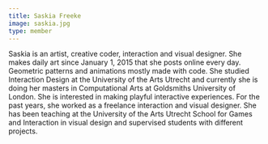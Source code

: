 ```yaml
---
title: Saskia Freeke
image: saskia.jpg
type: member
---
```


Saskia is an artist, creative coder, interaction and visual designer. She makes daily art since January 1, 2015 that she posts online every day. Geometric patterns and animations mostly made with code. She studied Interaction Design at the University of the Arts Utrecht and currently she is doing her masters in Computational Arts at Goldsmiths University of London. She is interested in making playful interactive experiences. For the past years, she worked as a freelance interaction and visual designer. She has been teaching at the University of the Arts Utrecht School for Games and Interaction in visual design and supervised students with different projects.
